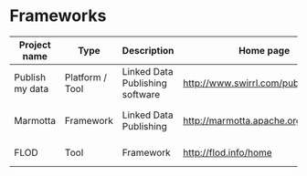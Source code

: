 # Frameworks

| Project name    | Type            | Description                     | Home page                           | Documentation                         | Open Code | Repository                                | Framework      | ORM    | Store                    |
|-----------------|-----------------|---------------------------------|-------------------------------------|---------------------------------------|-----------|-------------------------------------------|----------------|--------|--------------------------|
| Publish my data | Platform / Tool | Linked Data Publishing software | http://www.swirrl.com/publishmydata | ?                                     | Yes       | https://github.com/swirrl/publish_my_data | Rails          | Tripod | Fuseki                   |
| Marmotta        | Framework       | Linked Data Publishing          | http://marmotta.apache.org/         | http://marmotta.apache.org/start.html | Yes       | https://code.google.com/p/lmf/            | Java           |        | PostgreSQL, MySQL and H2 |
| FLOD            | Tool            | Framework                       | http://flod.info/home               | http://flod.info/tutorial             | Yes       | https://github.com/alangrafu/flod         | Python / Flask |        | SPARQL                   |                              |           |        |                          |
